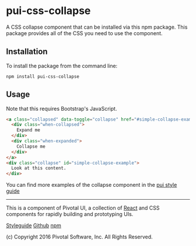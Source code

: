 # pui-css-collapse

A CSS collapse component that can be installed via this npm package.
This package provides all of the CSS you need to use the component.



## Installation

To install the package from the command line:

```
npm install pui-css-collapse
```

## Usage

Note that this requires Bootstrap's JavaScript.

```html
<a class="collapsed" data-toggle="collapse" href="#simple-collapse-example">
  <div class="when-collapsed">
    Expand me
  </div>
  <div class="when-expanded">
    Collapse me
  </div>
</a>
<div class="collapse" id="simple-collapse-example">
  Look at this content.
</div>
```


You can find more examples of the collapse component in the [pui style guide](http://styleguide.pivotal.io/)


*****************************************

This is a component of Pivotal UI, a collection of [React](https://facebook.github.io/react/) and CSS components for rapidly building and prototyping UIs.

[Styleguide](http://styleguide.pivotal.io)
[Github](https://github.com/pivotal-cf/pivotal-ui)
[npm](https://www.npmjs.com/browse/keyword/pivotal%20ui%20modularized)

(c) Copyright 2016 Pivotal Software, Inc. All Rights Reserved.
